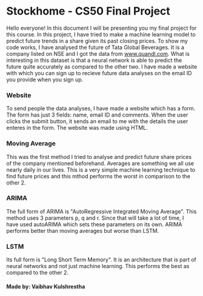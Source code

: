 # Stockhome - CS50 Final Project

Hello everyone! In this document I will be presenting you my final project for this course. In this project, I have tried to make a machine learning model to predict future trends in a share given its past closing prices. To show my code works, I have analysed the future of Tata Global Beverages. It is a company listed on NSE and I got the data from www.quandl.com. What is interesting in this dataset is that a neural network is able to predict the future quite accurately as compared to the other two. I have made a website with which you can sign up to recieve future data analyses on the email ID you provide when you sign up.

### Website

To send people the data analyses,  I have made a website which has a form. The form has just 3 fields: name, email ID and comments. When the user clicks the submit button, it sends an email to me with the details the user enteres in the form. The website was made using HTML.

### Moving Average

This was the first method I tried to analyse and predict future share prices of the company mentioned beforehand. Averages are something we all use nearly daily in our lives. This is a very simple machine learning technique to find future prices and this mthod performs the worst in comparison to the other 2.

### ARIMA

The full form of ARIMA is "AutoRegressive Integrated Moving Average". This method uses 3 parameters p, q and r. Since that will take a lot of time, I have used autoARIMA which sets these parameters on its own. ARIMA performs better than moving averages but worse than LSTM.

### LSTM

Its full form is "Long Short Term Memory". It is an architecture that is part of neural networks and not just machine learning. This performs the best as compared to the other 2.

#### Made by: Vaibhav Kulshrestha
